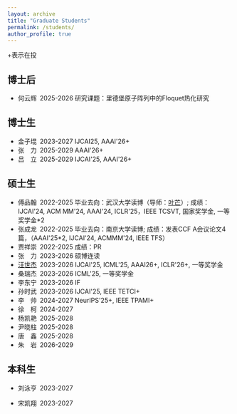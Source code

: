 ```yaml
---
layout: archive
title: "Graduate Students"
permalink: /students/
author_profile: true
---
```

+表示在投


博士后
------
* 何云辉&#8194;2025-2026 研究课题：里德堡原子阵列中的Floquet热化研究

博士生
------
* 金子堒&#8194;2023-2027 IJCAI25, AAAI'26+
* 张&#8195;力&#8194;2025-2029 AAAI'26+
* 吕&#8195;立&#8194;2025-2029 IJCAI'25, AAAI'26+

硕士生
------
* 傅品翰&#8194;2022-2025 毕业去向：武汉大学读博（导师：[叶芒](https://marswhu.github.io/index.html)）; 成绩：IJCAI'24, ACM MM'24, AAAI'24, ICLR'25，IEEE TCSVT, 国家奖学金, 一等奖学金*2
* 张成龙&#8194;2022-2025 毕业去向：南京大学读博; 成绩：发表CCF A会议论文4篇，（AAAI'25*2, IJCAI'24, ACMMM'24, IEEE TFS）
* 贾祥崇&#8194;2022-2025 成绩：PR
* 张&#8195;力&#8194;2023-2026 硕博连读
* [汪世杰](jie019.github.io)&#8194;2023-2026 IJCAI'25, ICML'25, AAAI26+, ICLR'26+, 一等奖学金
* 桑瑞杰&#8194;2023-2026 ICML'25, 一等奖学金
* 李东宁&#8194;2023-2026 IF
* 孙时武&#8194;2023-2026 IJCAI'25, IEEE TETCI+
* 李&#8195;帅&#8194;2024-2027 NeurIPS'25+, IEEE TPAMI+
* 徐&#8195;柯&#8194;2024-2027
* 杨凯艳&#8194;2025-2028
* 尹晓柱&#8194;2025-2028
* 唐&#8195;鑫&#8194;2025-2028
* 朱&#8195;岩&#8194;2026-2029


本科生
------
* 刘泳亨&#8194;2023-2027
* 宋凯翔&#8194;2023-2027


  <!--
&#160; 空一格
&#8194; 空两格
&#8195; 空四格
注意：不要漏掉分号
-->









